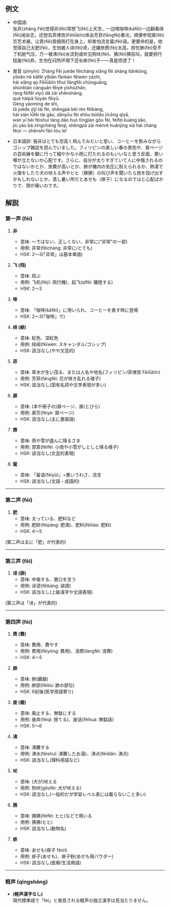## 例文
* 中国語:  
  张非(zhāng Fēi)觉得非(fēi)常想飞(fēi)上天空，一边喝咖啡(kāfēi)一边翻看绯(fēi)闻杂志，还想去菲律宾(Fēilǜbīn)体会芳菲(fāngfēi)春光，顺便参观扉(fēi)页艺术展，让霏(fēi)霏细雨打在身上，却害怕流言蜚(fēi)语。更要命的是，他觉得自己太肥(féi)，生怕被人诽(fěi)谤，还嫌旅费(fèi)太高，担忧肺(fèi)受不了机舱气压，万一被沸(fèi)水烫到或听见狗吠(fèi)、狒(fèi)狒狂叫，就要把行程废(fèi)弃，生怕在闷热环境下还长痱(fèi)子——真是烦透了！  

* 発音 (pīnyīn):
  Zhāng Fēi juéde fēicháng xiǎng fēi shàng tiānkōng,  
  yìbiān hē kāfēi yìbiān fānkàn fēiwén zázhì,  
  hái xiǎng qù Fēilǜbīn tǐhuì fāngfēi chūnguāng,  
  shùnbiàn cānguān fēiyè yìshùzhǎn,  
  ràng fēifēi xìyǔ dǎ zài shēnshàng,  
  què hàipà liúyán fēiyǔ.  
  Gèng yàomìng de shì,  
  tā juéde zìjǐ tài féi, shēngpà bèi rén fěibàng,  
  hái xián lǚfèi tài gāo, dānyōu fèi shòu bùliǎo jīcāng qìyā,  
  wàn yī bèi fèishuǐ tàng dào huò tīngjiàn gǒu fèi, fèifèi kuáng jiào,  
  jiù yào bǎ xíngchéng fèiqì, shēngpà zài mēnrè huánjìng xià hái cháng fèizi — zhēnshi fán tòu le!  

* 日本語訳:
  張非はとても空高く飛んでみたいと思い、コーヒーを飲みながらゴシップ雑誌を読んでいました。フィリピンの美しい春の景色や、扉ページの芸術展を観に行って細やかな小雨に打たれるのもいいなと思う反面、悪い噂が立たないか心配です。さらに、自分が太りすぎていて人に中傷されるのではないかとか、旅費が高いとか、肺が機内の気圧に耐えられるか、熱湯で火傷をしたり犬の吠える声やヒヒ（狒狒）の叫び声を聞いたら旅を投げ出すかもしれないとか、蒸し暑い所だとあせも（痱子）になるのではと心配ばかりで、頭が痛いのです。

## 解説

### 第一声 (fēi)

1. **非**  
   - 意味: 〜ではない、正しくない、非常に(“非常”の一部)  
   - 用例: 非常(fēicháng: 非常に/とても)  
   - HSK: 2〜3(「非常」は基本単語)

2. **飞 (飛)**  
   - 意味: 飛ぶ  
   - 用例: 飞机(fēijī: 飛行機)、起飞(qǐfēi: 離陸する)  
   - HSK: 2〜3

3. **啡**  
   - 意味: 「咖啡(kāfēi)」に用いられ、コーヒーを表す時に登場  
   - HSK: 2〜3(「咖啡」で)

4. **绯 (緋)**  
   - 意味: 紅色、深紅色  
   - 用例: 绯闻(fēiwén: スキャンダル/ゴシップ)  
   - HSK: 該当なし(やや文芸的)

5. **菲**  
   - 意味: 草木が生い茂る、または人名や地名(フィリピン/菲律宾 Fēilǜbīn)  
   - 用例: 芳菲(fāngfēi: 花が咲き乱れる様子)  
   - HSK: 該当なし(固有名詞や文学表現が多い)

6. **扉**  
   - 意味: (本や冊子の)扉ページ、扉(とびら)  
   - 用例: 扉页(fēiyè: 扉ページ)  
   - HSK: 該当なし(主に書面語)

7. **霏**  
   - 意味: 雨や雪が盛んに降るさま  
   - 用例: 霏霏(fēifēi: 小雨や小雪がしとしと降る様子)  
   - HSK: 該当なし(文芸的表現)

8. **蜚**  
   - 意味: 「蜚语(fēiyǔ)」=悪いうわさ、流言  
   - HSK: 該当なし(文語・成語的)

---

### 第二声 (féi)

1. **肥**  
   - 意味: 太っている、肥料など  
   - 用例: 肥胖(féipàng: 肥満)、肥料(féiliào: 肥料)  
   - HSK: 4〜5

(第二声は主に「肥」が代表的)

---

### 第三声 (fěi)

1. **诽 (誹)**  
   - 意味: 中傷する、悪口を言う  
   - 用例: 诽谤(fěibàng: 誹謗)  
   - HSK: 該当なし(上級漢字や文語表現)

(第三声は「诽」が代表的)

---

### 第四声 (fèi)

1. **费 (費)**  
   - 意味: 費用、費やす  
   - 用例: 费用(fèiyòng: 費用)、浪费(làngfèi: 浪費)  
   - HSK: 4〜5

2. **肺**  
   - 意味: 肺(臓器)  
   - 用例: 肺部(fèibù: 肺の部位)  
   - HSK: 6前後(医学用語寄り)

3. **废 (廢)**  
   - 意味: 廃止する、無駄にする  
   - 用例: 废弃(fèiqì: 捨てる)、废话(fèihuà: 無駄話)  
   - HSK: 5〜6

4. **沸**  
   - 意味: 沸騰する  
   - 用例: 沸水(fèishuǐ: 沸騰したお湯)、沸点(fèidiǎn: 沸点)  
   - HSK: 該当なし(理科用語など)

5. **吠**  
   - 意味: (犬が)吠える  
   - 用例: 狗吠(gǒufèi: 犬が吠える)  
   - HSK: 該当なし(一般的だが学習レベル表には載らないこと多い)

6. **狒**  
   - 意味: 狒狒(fèifèi: ヒヒ)などで用いる  
   - 用例: 狒狒(ヒヒ)  
   - HSK: 該当なし(動物名)

7. **痱**  
   - 意味: あせも(痱子 fèizi)  
   - 用例: 痱子(あせも)、痱子粉(あせも用パウダー)  
   - HSK: 該当なし(医療/生活用語)

---

### 軽声 (qīngshēng)

- **(軽声漢字なし)**  
  現代標準語で「fei」と発音される軽声の独立漢字は見当たりません。
